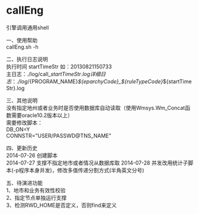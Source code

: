 callEng
=======

引擎调用通用shell

一、使用帮助                             
  callEng.sh -h

 
二、执行日志说明                             
  执行时间 startTimeStr 如：20130821150733                             
  主日志：./log/call_${startTimeStr}.log                           
  详细日志：./log/${PROGRAM_NAME}_${eparchyCode}_${ruleTypeCode}_${startTimeStr}.log

三、其他说明                             
  没有指定地州或者业务时是否使用数据库自动读取（使用Wmsys.Wm_Concat函数需要oracle10.2版本以上）                             
  需要修改脚本：                             
  DB_ON=Y                             
  CONNSTR="USER/PASSWD@TNS_NAME"                   
                                                   
四、更新历史                                         
  2014-07-26  创建脚本                             
  2014-07-27  支撑不指定地市或者情况从数据库取
  2014-07-28  并发改用统计子脚本(-p程序本身并发)，修改多值传递分割方式(半角英文分号)
                                                   
五、待演进功能                                       
  1、地市和业务有效性校验                          
  2、指定节点单独运行支撑                          
  3、检测RWD_HOME是否定义，否则find来定义          

